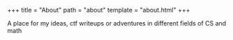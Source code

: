 +++
title = "About"
path = "about"
template = "about.html"
+++

A place for my ideas, ctf writeups or adventures in different fields of CS and math
